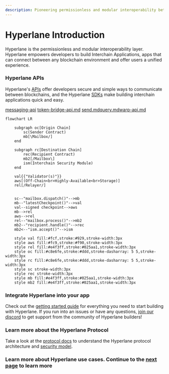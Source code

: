 ```yaml
---
description: Pioneering permissionless and modular interoperability between blockchains
---
```


# Hyperlane Introduction

Hyperlane is the permissionless and modular interoperability layer. Hyperlane empowers developers to build Interchain Applications, apps that can connect between any blockchain environment and offer users a unified experience.&#x20;

### **Hyperlane APIs**

Hyperlane's [APIs](./#hyperlane-apis) offer developers secure and simple ways to communicate between blockchains, and the Hyperlane [SDKs](broken-reference) make building interchain applications quick and easy.&#x20;

[messaging-api](apis/messaging-api/ "mention") [token-bridge-api.md](apis/token-bridge-api.md "mention") [send.md](apis/send.md "mention")[query.md](apis/query.md "mention")[warp-api.md](apis/warp-api.md "mention")



```mermaid
flowchart LR
    
    subgraph oc[Origin Chain]
        sc(Sender Contract) 
        mb[\Mailbox/]
    end
    
    subgraph rc[Destination Chain]
        rec(Recipient Contract)
        mb2[/Mailbox\]
        ism(Interchain Security Module)
    end

    val{{"Validator(s)"}}
    aws[(Off-Chain<br>Highly-Available<br>Storage)]
    rel[/Relayer/]

    
    sc--"mailbox.dispatch()"-->mb
    mb--"latestCheckpoint()"-->val
    val--signed checkpoint-->aws
    mb-->rel
    aws-->rel
    rel--"mailbox.process()"-->mb2
    mb2--"recipient.handle()"-->rec
    mb2<--"ism.accept()"-->ism
    
    style val fill:#fcf,stroke:#929,stroke-width:3px
    style aws fill:#fc9,stroke:#f90,stroke-width:3px
    style rel fill:#e4f3ff,stroke:#025aa1,stroke-width:3px 
    style oc fill:#c8e6fe,stroke:#ddd,stroke-dasharray: 5 5,stroke-width:3px
    style rc fill:#c8e6fe,stroke:#ddd,stroke-dasharray: 5 5,stroke-width:3px
    style sc stroke-width:3px
    style rec stroke-width:3px
    style mb fill:#e4f3ff,stroke:#025aa1,stroke-width:3px
    style mb2 fill:#e4f3ff,stroke:#025aa1,stroke-width:3px
```

### Integrate Hyperlane into your app

Check out the [getting started guide](introduction/getting-started.md) for everything you need to start building with Hyperlane. If you run into an issues or have any questions, [join our discord](https://discord.gg/hyperlane) to get support from the community of Hyperlane builders!

### Learn more about the Hyperlane Protocol

Take a look at the [protocol docs](protocol/overview.md) to understand the Hyperlane protocol architecture and [security model](protocol/sovereign-consensus.md).

### Learn more about Hyperlane use cases. Continue to the [next page](introduction/why-hyperlane/) to learn more&#x20;

